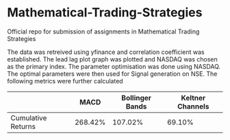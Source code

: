 # Mathematical-Trading-Strategies

Official repo for submission of assignments in Mathematical Trading Strategies

The data was retreived using yfinance and correlation coefficient was established. 
The lead lag plot graph was plotted and NASDAQ was chosen as the primary index.
The parameter optimisation was done using NASDAQ.
The optimal parameters were then used for Signal generation on NSE.
The following metrics were further calculated


|               |   MACD  |  Bollinger Bands | Keltner Channels |
|---------------|-------------|------------|----------|
| Cumulative Returns    |   268.42%  |   107.02%  | 69.10%  |



